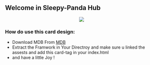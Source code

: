 
## Welcome in Sleepy-Panda Hub
<p align="center" width="100%">
  <img src="https://lh3.googleusercontent.com/fife/AAbDypBVbGRXXusqZxQz6VKnQR_jteEI_EhNrtq9mpU0XP1Sq2ZqzWaZMKUbrkSvtv6vZF7lHjNApn59WkCZ8UWB8ZvBOqgN_R1-1dnsWsEyZS5DDwLrp2iR1MPgpq_NNqPRA9LMFu0Y8eggxl9x4nalYIUUb48A3VLnxnFm8UtylCX8qhIegeOIyryy4Yt_Iy8cuLpEFoI0Sy-_7knRO-uidrC50uAuLUE1JVmWRXrAL5lL3o8zLL8yVxrkqebyZg-9n0KgFpfouVHupzVObX354q4erHfCazsNE64_Dd1iJ4ZmVZHha5Zdt0a4_MEmpxXLEvtNTQG28cE73fN1Eed7Lndvz8pi5ffWc3PCeyu9DW2zprfj7nc7fE50BoXJISegogCO0qxdsWG9y1hPCW9yLFnCulZEaJqTddUra1x7S7F8QU8NcemfbtlzEpHRADXLzmbnua5s9ByD5xjO1A05YG-pHTZ03y8g3k-LwTur4pguHlQ9NJppXQevrTZSnkQW2HZgiyAliJeQpYrqUcjhUUd-oTJYq_6dsoHziLO66ZJ9-s1m4wSO1JvVUfY00lZH0KvRxGvsYj-i5fC3NW7Tntoj9p-cTPfLa1TCFTyCfVTTMb4T_nzBvGPZkdiKbEYy08F4ODWFh3p1uHbiCmeaFzUFCif-nwuX0jNuCGgdOsONfILHJpkCpxtivogpkJLX1TdTvRHlJN3UZi6YBGra4ADni02AQWGj6grrpRGzSpDQyDrHxs2lqPeyOwYMOtM9ZREoj-TRRl_-OuV5GiC_4ETBiQPgVK-1Yhs7lfb8Qi4DrenPrt9jsaNOVvPCZFv56xcpYH47KgB1FUQOmVQw2S_HTi-0lRQmYjy23JM6Vy6W2iTOJ2kmxIKCROwOshfntjw773pbOAidMHhR9sKK8sPCcsyIXBOfBRcqPbJiWIn_Ps6zOGnTihWoehN6FSyvaSlaOsifDbfzgNVU4ik4mzkwf_tR47CD3jBbDeu7TjlvQr3lJxPDyCkFrb7vJjDmU74-25K9s0F_4-LBFQbGM8I9dXvUBo6qmhPMsr3ll00byPl7EqoSvuJB-yCRRjW7BOrWOJ4E1mztjS4MwNkkWdLeWPJw0DgnvGtsHwqj51tW_UKs0ACKRjj-xVTZmPvaiSdb1NneJrieKelW6sg-p6HXUjtyVeV1uc_6tBMcv3NNFNRsECbMmHYz-1ZKBg4Q748ygwyT3GCnte4ezCSvHyQJNrvmpJU-0MLZw5FPklEKAq4nNFPJ5EnLtbjeSOdziUyUQZP1SFys5t8LpXVA5oR8f9h621T9vbGscfIGbsC5SnkzA05DKiM7_Gz-sqNSnYfxY0KuxHzeUb5ZHN1d1s8SbCIkdVBW2KQ1xIK1iWwgsiCb76dQFHiJPBj_XwThIYKi2NaYW_Dvwd1kX28NASy3X3rBX8CEjBBbhJTACggH4p8gjqmR7jM0WGR7HgXjVI4RL59JVQseW_0p1n8RT7wsR3c1-Kgtr1litwskjSTNUdlxoq8s9lawRxwdDDJVBcYBHrE2UplJypkhY4T6P5fcz-m5tILUbu_ENvn8F-YqpYzGoqCCq51mFRq-xmJJitHFCIkiRuSE-3_fbzizuDrVGjtrC59E-Dmo443ktI4gWPXJozzqSvnBpVPzXmlMLOXzTPlQYo2aW-y8sdNhVBJj3YhGXykMEjv0kAA9uAR2dhyXXN1Gx7Ak3Tok1XUjSGK3-rkb27L0KJJ3qbl6c5C2Lm1p54Ca8N4e2tZWSDIzdZYVK0uz8g4BhrnI-oWbEwQTXbLoScrWLqpaJaMY3zyUgRH4ZtQh_fg32-MzDLpNzfzrtZCRU2Y03ifHA_IYGY5_cLiu-F8lYpd7cQ22yxB3CoiP7SXnMWpFO3LNkZK3beCNq-Tj-O9Vb_eQCS2zBnnny8tjuFOzuuBzOUPrBcSkU7FXRbnxryNJmhs_whwDdcaHI2KmlkwdU9lO7dGEwRYHI7_IgEJxLT0CfHQSrGYjXcm3MaLaVMzsplV7OPA7RTsDJ1a-R80pDI-qMAU9Fs9PWuLPF0wHwH-18amackBg-t2gBTpp_XXR9uk34X7nVA4CYgIK7dQIe8xPzodeCaBI93LPXvWJKq8kct_CpRrI3_xovCrNDYTI58WmApimlwbMK3AI1olvOnkEDYV7YtUKZHnFeaVBKNokFBQFwoSf3Ka2V5huZ0Wv6Jt-unO1_MrMZSsDQXBc5vTiBk3Fg5YB3tgqzWlYA_7yO8czost1Wwf4z4tTTux63myHY8oXvF8Y7CLs3a4z3lrpKZp0Whd4WURUPglTs264mq6SJf6e3P88Vzns_kVLVjFjHOuCLLQa-PtpxqIrQnqWlmkNzhFEbf1YcYlevZ9WVqCoOv6L0sMG0J8tcA6XFVo3qqX_mfcgttNsTq_NV52v2dPTXCc2o22aDRlc_0OuPDCmvncaNYHJwOACuTIScQjl0ayxwM3lCf8hysEXLRc7N2aFzyCvuiZaFVa2_u8cyYU-vE6Nwd7xDT4ghg1AxhQ1QkHoK1NBdl5xMjWcC0yseqU9JeMQw4clHsxw4HbBCpuU6VeISADjnZ-s84CFqn04jIGuYhIUwsj1QBBdbbIba5q360LcZvFM3DIwqmiVuoWY3HlhCDxVMKUW8SS-Gj9Ck_1k9YyC_uPcCUlFnhhW2U7eBDvD_ZL2vRSbwLvinkDb6afOFuS74_aTV6O7SusMoGnYuEzhDTjtn20cHzOhADhjl_HVEeDRGkDjowMUDztM5R-PMMdfFbq56aMhJu4I1_371re7jb0o0gZhhEEbrs-pH71j3kqvnaMyZn3k_T7DHPqnjbRF7TP1WxVC0Iy50q-SqIK8PDDX6VFzDzFfKaM0sqgCu4PQYVQZgdjyw-Kd8Fki0nPLhaRWD7g__PeXpAh5aT9k-F94Vor5GMT8xqXqotzmhsJ06IuNJQd-viassjVOjYGDTQUOxzaV2OAzWqP9LJeavXJVYBmCMjhy560xNSOTAHk3--87PfV6w0ny4sB025NK5KgGgqB5A6789fO9S5tJmytKGZBkB4kPB3DKmc47_opvjSWbmvQ7sCWE4mAKjgbPhJxfq_YN4X0D57mFuT-O1LUo28utQDLnNNIkQ9y52kDulGyRthmYMAF-4pyAdzgMuZjsNW4rijT2QGnm8VwjpL2KQXCaU8vnwn_mjQ9umq-I_ddn5o8sG7lkrAFOIcSrmRrplu4x8pYGpzOfE7EDQz2dIsMlPNBHQ-09-HLl-HvCgBVk6YqiLyKkweCxtJJGlSlswYLo79hcTqeOqKwnLmuUp-ezgViCFI-PsPvNNCPPNnSD9vtOFDtOtMgAh-6MShnP1U5HuSxDLzTI1WlPg3TLfwnQOlQp1fj9ez-xa_PoJJELbZR_lxoaTxquRlBoTJohSj-E9ezxz-SGV2T0uUMmi8n5CMmCsEMEZI5DpMUIc21gV_RGP0xS6K2Z_0oaa3kxcERcVpVrnxhl4ISsaDAjAWQjnTfARpntjVuHrqdAHPb-3PlPj1PJl44WXBB5RHquwWfpWLzs7gzRXbuRf5WVYmITA6dOcQjK6TpexCwDlAM-wKeOEQwCeumiTvSpZF6D4OJa-VYPFT7YJcCmKt0cjmQ2OZMG3HJpDKamqhWOsu2Ru5VxNtvZc-i_bUgBL2EQUwaoiHiVDUVWrMQqaH19ba-AiMumUcbniyEbfFKm2fSZxovPa8Avu-B-qo0huHVo9QghuOQty1sLWts0xFBhEkRBkWnT8bbxDxC-KJpYISG3sYNiwtqAGXhjJICMdBrgvPWw9fXyzB0gX7rarYThggHuLb2D79gviTae3GjBTTu-sPPOie0BT4M1rQGH0fGeEyG-45jEdtNp7eK182vWp2M-Q8LjncxnpnrkmPNVaN0UPPgLXhpCkMTZR_TDREogAer7TSoWo3a7m5TfzUHhLPCVSXMnmMM5eGpbq2MUYBEsw7L1wqrbHQ6kzhR84JC8bF2Alh0X5dXGlydHoJV-IZnIkWGjFzPuq36cOw8ChBKza3cbmY4BzseOfD71zx6nXp0EUPqC3loMIouDGpGEpNueKb8tditFVzBJaT864ffNubQgWC_mvGHm7yu_X3WYvxW_VQn3btPWY5EZIfyGfhcPMSgUA8UtQtTokdOjV1_BrLL-q4quRgVtU95AQdbKrVYUnky7Edt0vj675EOGpRegu1AFenQBcMjYlwj7fIkE0P42RPLtMP3221v9VuyFFR-2bvK1DNsYG6qTh2wev5mMqYRIPVbdAPzWAyakbJfhRITMN53rvehWUcCABFwFgG11iW5HJtSuTtqaLRAaAebS9MoPH9qAenrGNVL7PqDqGh0mD6re5HqTiclajauGQJgz_18Fn15vj_lHRNVAMDpGuaA1b2hyExqum8Del2FiXYxLdYznVvAfpkxncRIMH9_5OiZVsLj4NF8OdgSuvhiYfovEZ7foNszQYSeOypUUqE-qHRBWjrQj-r0XZbYSyE9bwRJVuie_XV-pSW6289BMKOIKXqvS3t-ckI1OKrYouZUXuk9nGxxQZXldKWJrCmjpGhvmriUSrahyJAs5yOg3Ev8BmaqKUJ85JLBthW2bwrvobvTWmU0v_o-pfETyv3Bis0FUR9nf8YIDC1_uz0-F63if0wFpVgDvkI4t59rdUIQKobKzGGTEi9oyUqZJgHfhf7hBdHxS4QQjQYJq8IG-jaeoeRlygg9-XTpUoycEiWMc4lKAm7O72Z789us2552uNq8a20DtGknOZgtHpMix0RjVqsaVOMMpHYF4RwN3VwC28WyCAQc23eWaNR2UjjxnARmWNzRTO4gt9ZkHHT6C3iBbw_W9KHiBbzl3xzsWaMfdO3tnUMpu-5BNLOqWhrpfAj50JophB3Nd1H-sEG5mfoHcOEfb0A_1tTSMpTr_uVn_iNo68vmWkdJvVpXIbr-szXGhleVHPebOh4IEo0--lY-76W47qrWgGBYmtnf4e1YjZUfpw5EKsQgIcvzpmd8b1V5nEvW4SwvO8GAAtdNRUPwRdChdTugVJa94YNV2kGw6JzfzO1eLLF3XWxql2_IhwKGNIvsc8s2lmv6DBZxuSlmQZvntesdD-V88ymoek7RI_pfoS__FDgekEqwmCqVxHPNvfD8rzzRGTCkWh4ACf-IG2OhkyTgj49wasUW9XMNf2UQFU83kPLUgysfz4l3XU4EMjm9PZbtGAD9-46Yb-pZL9rPdII51dPDEaMmUgMGc6Se_wUwR-gOy5KQLO8vqDbq4U1E8p9zqn2vOLSt-waPT60Xzqg8XZd4RbrEehuNDBdMNaaKXo9g-3-oNsNGerVTVbUgM3fjwxgdQHIx6wwWHWGkd7EkOWiSo_vCna5RYEBnOSte8q6mfUD4XJv_3bk1fgD1WzeUAgDeVuNBrT7llyxwOoSwXHBQhelfVl1-OQUq3IwacO3iGDlgy2rQznT7cAy1auCSKp9oiPhpjX_8evbHk7OBnFO6HvtkWIkbiA0sr9itdLjFwJxvOYIeLjfC4Egs2m8lqTUJ1lJiyBaOdfOply9zoYnOU1ESdiV1iGa8HxZsFEp2JtcQ1uRZdIPzjYOBSPEuVw88VYz4s58Jz73_bNNra1V8twdEImN_BaWgWX0CHR-2AjDcvpZ9k05HpOUAtQkOU1eJMjKhXfwSxIqZpL2EdEhO_2vulG56UgEaKvQcHklohw3nfP_tO6RrRdNnABn4NS74jNUzGTzsouB64mBbM9FBwrouE6dKQtzK1bIOi1DueCxU_xOQ_dG9CZV6v5LZtv4JOVtQ-udlL72cU9QjvPg4jwf2qqxY1UanFVKMWOj5hIsyIvCfG6fOmNpsnBnJvFHotLBQWs02CUK8sqogQzNIPG9MrgZYfxlCUJk6qmOTI2hTBLZ3m3wy3AB_gIe2lXo5PE01y1Udv_1fVjDncCiTFW8p6sIAR0isAqzB8qyBl8AbvaXM-KvQCCtWQkNRof7WixH6hBW42i24Mz2wPPbyhuS7ptvDxL3yn_V4cyNzOsPLNrvUNuI5NUBWIqre85k2JAK6R8Ugcy-O5agKajSh81iUL0LGoO1EgsR8GJHRoSXIiuJZgqxvHbo7QQMKR5qQyTWf5275q9zKQ5hDZKT-pyKvjTdVtC0WsLIbVhEs2Kv8GWFDn038KDu3RsRq07Q5cJpCtjM4blc_4jW4UDGtot2LmhiDUyo7vZgk5qZeF3TpO6sXLPAVkY4UMxFOwgU4wwu9zyFp6zH172w4qTRZVKtG5IbAtEfjiMehuT5DH8JS_qAQRe-FuAFsRdSQGxkQNVhPN77-CDbs46Q-CFiL3Uk58-uXj0GqYcnYJoPw3O9gwFB664Tjq3wQ_Lhhyo02acufx4XL2FStF_hkk1EfghUXzOxFQvaKHNk1KItYa75R2jftOiT3oRmtfehw0eiPVGxNmboJWmKzX38ot4bQ9LQST8I43ix9fxEthW744Hy0x7df5zyc-MpewGEInK7VwGDB8zu6cEmqn1mXfyHA53twxj7tL8TsHjk31VC16hH6Uuqn2p1EjuraZqpXv4CN7zwL7VeLLHCMVgP0lR6jgZVix5LQ6RHEffujJmYp5uUh1M8NpGNPWoX59ffWknvy9qBjtah2YUtzR7fRcA599RF1RX_Qv_mOm0QXvgLHNDWD9aKrfB9i0SuQ14dUIn2CTdDszZhb7ZZf_roperFRPIRfo10vWtpASIPQ1dA3aQ08BF1KpjfZZtvjHrAsx7MKmAPeShjtxYHAZIemPJbrlb9Oe81kyDPUHpIV_iJ3EZDrPqm3MVam2pxDq32_MsgCSOAO6Klao0bAUhhxoSB0D8f6h5526OYDGI55cY3sTfSjD9T2e93j1LoON0uqx3KsyF-yqCNg8_-7hu4WGtZqL9GacBEvFxnfZfN4jPhjWXSU86njufoleqvBLG3UwHsIOVjNVtvINPAhYXDIWMQXrnWOEltcF1NDRO25rYMealcFuJEYEaJMrHz4mlpv_cYF8hn0PhV3ZnYv4hQSpkafbYUSw6LllkBUZTZ8Kvg-1eDoNIiUsnFQ3gh7OsjMhzWnCpNFSuoneNF301nJd64sG7HfTOVt2JUG65DG9tmAzDwprxxganOKOP3jUypFvm6TmEH4U_5PGSR8qSo2pprcNBmJlu1pgAM-NFTIVu_U-I8oC7ccYDeEqSOjbnm4NrrXLPDz5UESe-BS8hfPeVKGP9SE9wJSzlVElA919o1SO05E2IqhkJkOj8b3_jbxpNtWLEr-o-H872ZJLVjQ0nsFvCuIi90UcYNKzNBzuOsZI9Cy2XfT7qxtY4mr3h0IHonRdN2IqDBKjio-AxZ_bEJY7iC3Dc3kz9YbkaAl-V7DOroNqaFyFNyCWxfyPBlSDVP-vqEusk0j61Y97-XvkKmGPFLF7wgQbR_Oqh8PSzpaZJJuSq9C6G2Towis82_Ymhi6SH_5jhFjV_hyIMM15yh9-8t9tfHnlRFyNmb892ZKNXs-xUc8hk5To5PWzAI0BMlUVg2DWK0gJL0FPDFv8lKrMK22dRwdN5TZd5gKo8yAcWBv56FTL7KL-bfgidIEPnlvwqXDpebHAHYWRG7Jrh_aaJ6Rfl1MefMjX7guHLf1O3bn4p0m4XVOCggPLBQTHH7dvNBd_IZeGbPLt_G-W59wP3sv0COn3e1BWE52D0MFJut-j4rGodcZpy-GFXcrNcR5pTNcQk2DCcvUBIwey9V8YQGjimV0fSUQWAuNQ07bY4liqbdsSVR-cOxlQVCDObODuup3UQZXsJ8qD1Mc9HQ0bi4LJs8-J7JwqICicvKRELCOlh1Y30sEpZQidLfpBf6tv8WUfsJsJsJtg8munP1ROALrJXa0sgoCNM7cKHtiEnXEQ_9yS2ajM6dOXngEOEsILnC8AHvSbXqwU2JvtG4EDCajt0mbTunZDDzadyOQyew79l34q37_S87Sf8PPTcwku60HcMQMmR65vnRO9nFrej6RMwdhtzqg8o5Y-Ywi8zH3_oqHqhSyRuF1lCjXNbc4d1fncGrbFb3lv3vKozMYaK5t3iaxSBlX0hREIwZZJ7xZCNskrbuhm2k13temIWhnDIAQNn-lwbcVaYeV6MSpmvEKOU5tvpskFuidYxnHBnJiQSiHasGujg3sWZwSaLKcwSk5nfsuo5Gpl8sV-KsyooC0UBwGv3Mpo-ZFOXZ2mcBnMNcjTfM_kXWdoPK3QBroxEJKcidydEOs7vrBQrmSiXIGTHXuxVc7MN5ozTOjsQwIIhBIlsSEvBSM0ZYuQ3R5WyeHqx5UObxJHr0XmVj4jT0L0_Pjrc3bGjDTthbl2DShWrZActQ0QG_wnwKc4eV8rU3nNA80LndYd9V0eRS0OdpoxCZ64Qa-2ySx1KDnaqeOm4eWjnDM4mynGvoD_FuURlXCxyxDWqM82vStwzt17vXfaC0bU1K5BxUcIags7qwAxn9zkU794n_F6GXs7dv8IdG_ww0R5IrbdwX0IQBVUICUfiker8VHCnLk6g3LgiZryjkDzFjLAx0sqZs6NEfRRkJF6PBdeoNVRlyj5egFmZTkeZEk0aw_jTNdd-1mf4N5aDzz9XNC3Au5aArG1lku9nYU44CQN8218CDBZa8wiRkvdqe82rr7EVN0-1c77k5AMpKRGid8lII37m1cfIxfx7E8NGmdcHaeBypT7VaIgkkKHvZV7g1Hv4LqOm4Q9JHhhc2tAoozlMuknu6-9IkH7KX4ehvXFsb5e184aJcFkWGmEoUZyxV1AAEe08F_FkjyTHEZDMVtw8CbMJm0SbwuNlUNQAjQ_9PMFcQWAEz6yVgHeeOoTa8lNe5BuGf4TNTr-fsDCUe1O5yD7lh0Uh0qY8ojMIvfrUwKOgs3XB7SzCT4O6hbxA8knn_0uU1Jycp9RlWM4sV-txvC89YdosOjVWRM_443guRPI33rTSwao4I3O61iqYWfC5Olc2Po5dUClG_QqilE171Mfe2mohbgsmyJkB0-62w6jP-__hj5nvAbr3NugUrR7fKcHq1jchisnH12SEIsQvtUthPTvSFWA4W1c_liTOFaCzCm0IyJ9pmwehLxGD3xwaBAWm7utbWtlV303Do3hB4YRo-3GgCjI09sEA6ciFK_nAJXpVTxA1G5sna4QMwfw4z3mizHeIJRuzgIcEErD_3nRQrqAGDPWRCBb4bdWynAPQ3JdACSZai23fSBFxmUYOt2eZ9PZDNlU0T0OFzCd43lHrk-QWPCQepSf-ntAESFR-yzwwCZ3FY7PGhEZKEBXntnvwAHH6E0Yx-1BcnSDukLTP7A4j0GFWQ2saKUyG4Aje2Fs1shG7WqDJpujY36exB4yDbN0qlY01R2v1tVfRQUtZhszS22uLzJoED3DvmoCVrVARg3BsShrzciTg35984g6iTnnxQm6cTBSFdkbyEh4_YN8BBQBOEe9O6JBS3n2yp0ZVMQVfhQ2NV6tmUVsu9K5Z0DV-dHOmwToaBu5tgeFtd4GSj9O4U9jerGMhVroIEzWQI8g7wYUDSz512VAPWyf451cMLpKIO1_AT72LEVRbLxollgrpLiRM9JlOPJpJfb4HwSYPwEshVoDWubCuvjeUB_dXDY_cbqWL9gjMq9upmpa8ks5dNd_q52GvMcevgQ_eGO3x6aehEC7ikIFgNGRdRA-3P8pq4eBU2-1dd24Uz3P6ZDWiz3LtDWm5IZ15zjb4Je7iS6HVMsotoAB1q9mb5C6An7z578PeguUTPF53y_slBmM4YWXgpP2YlnCcdUkQdVEjiConhdL2teXjhB9Vlv-AHvfPTO8it4VZKArKAuO_nizvBHkzOZvFPJHrIp7t5wXbQsZBZqWTg5pc0iU6azgC3pwky9QWQ0wQeTJbyJ87GNCLiDKf_JT1eLikw3e5GLrzK4AgkiN639R0P1S2bQ4rvSMTQVWMUXsspgHHKMPJNpJQkQbUV4fdpPIhCMbm2aKheHfeO1a98diZrI11WqAZTpE79Mq3Niu9vQoEF-WyzS_zazQEaNzC7Pc2V51FkdtWSZ6L8j81s40iwmRl4GVD02WmmSruMcaBNSQVUYAAGgJgqOuuaisvdTwlHrK2JQqCh-827uURSl-sjDX-xBKtoOLvh0DCotu-D-GIAMTmfoqgRSW2oU01a4-JEJyd7VsHrx5sw_5O96_HpXBoIUElLGufyHlyHrF45wdJL-WogaYD1IUmw=s610-w547-h610-no?authuser=0" />
</p>

### How do use this card design:
- Download MDB From   [MDB](https://mdbootstrap.com/docs/standard/getting-started/installation/)
- Extract the Framwork in Your Directroy and make sure u linked the assests and add this card-tag in your index.html
- and have a little Joy !

